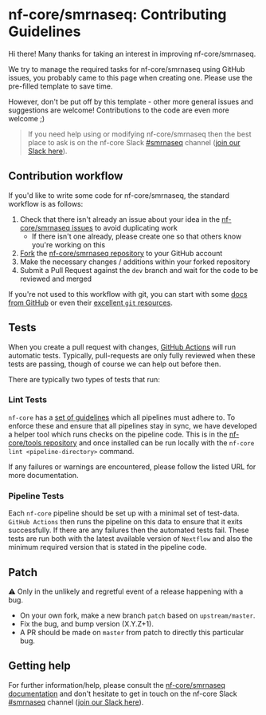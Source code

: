 # nf-core/smrnaseq: Contributing Guidelines

Hi there!
Many thanks for taking an interest in improving nf-core/smrnaseq.

We try to manage the required tasks for nf-core/smrnaseq using GitHub issues, you probably came to this page when creating one.
Please use the pre-filled template to save time.

However, don't be put off by this template - other more general issues and suggestions are welcome!
Contributions to the code are even more welcome ;)

> If you need help using or modifying nf-core/smrnaseq then the best place to ask is on the nf-core Slack [#smrnaseq](https://nfcore.slack.com/channels/smrnaseq) channel ([join our Slack here](https://nf-co.re/join/slack)).

## Contribution workflow

If you'd like to write some code for nf-core/smrnaseq, the standard workflow is as follows:

1. Check that there isn't already an issue about your idea in the [nf-core/smrnaseq issues](https://github.com/nf-core/smrnaseq/issues) to avoid duplicating work
    * If there isn't one already, please create one so that others know you're working on this
2. [Fork](https://help.github.com/en/github/getting-started-with-github/fork-a-repo) the [nf-core/smrnaseq repository](https://github.com/nf-core/smrnaseq) to your GitHub account
3. Make the necessary changes / additions within your forked repository
4. Submit a Pull Request against the `dev` branch and wait for the code to be reviewed and merged

If you're not used to this workflow with git, you can start with some [docs from GitHub](https://help.github.com/en/github/collaborating-with-issues-and-pull-requests) or even their [excellent `git` resources](https://try.github.io/).

## Tests

When you create a pull request with changes, [GitHub Actions](https://github.com/features/actions) will run automatic tests.
Typically, pull-requests are only fully reviewed when these tests are passing, though of course we can help out before then.

There are typically two types of tests that run:

### Lint Tests

`nf-core` has a [set of guidelines](https://nf-co.re/developers/guidelines) which all pipelines must adhere to.
To enforce these and ensure that all pipelines stay in sync, we have developed a helper tool which runs checks on the pipeline code. This is in the [nf-core/tools repository](https://github.com/nf-core/tools) and once installed can be run locally with the `nf-core lint <pipeline-directory>` command.

If any failures or warnings are encountered, please follow the listed URL for more documentation.

### Pipeline Tests

Each `nf-core` pipeline should be set up with a minimal set of test-data.
`GitHub Actions` then runs the pipeline on this data to ensure that it exits successfully.
If there are any failures then the automated tests fail.
These tests are run both with the latest available version of `Nextflow` and also the minimum required version that is stated in the pipeline code.

## Patch

:warning: Only in the unlikely and regretful event of a release happening with a bug.

* On your own fork, make a new branch `patch` based on `upstream/master`.
* Fix the bug, and bump version (X.Y.Z+1).
* A PR should be made on `master` from patch to directly this particular bug.

## Getting help

For further information/help, please consult the [nf-core/smrnaseq documentation](https://nf-co.re/smrnaseq/docs) and don't hesitate to get in touch on the nf-core Slack [#smrnaseq](https://nfcore.slack.com/channels/smrnaseq) channel ([join our Slack here](https://nf-co.re/join/slack)).
